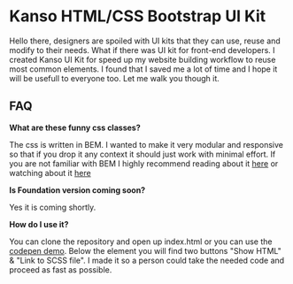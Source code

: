 # Kanso HTML/CSS Bootstrap UI Kit

Hello there, designers are spoiled with UI kits that they can use, reuse and modify to their needs. What if there was UI kit for front-end developers. I created Kanso UI Kit for speed up my website building workflow to reuse most common elements. I found that I saved me a lot of time and I hope it will be usefull to everyone too. Let me walk you though it.


FAQ
--------------

**What are these funny css classes?**

The css is written in BEM. I wanted to make it very modular and responsive so that if you drop it any context it should just work with minimal effort. If you are not familiar with BEM
        I highly recommend reading about it [here](http://webdesign.tutsplus.com/articles/an-introduction-to-the-bem-methodology--cms-19403) or watching about it [here](https://www.youtube.com/watch?v=IKFq2cSbQ4Q)
        
**Is Foundation version coming soon?**

Yes it is coming shortly.

**How do I use it?**

You can clone the repository and open up index.html or you can use the [codepen demo](http://codepen.io/arthurleonov/full/dMpXVM/). Below the element you will find two buttons "Show HTML" & "Link to SCSS file". I made it so a person could take the needed code and proceed as fast as possible.
